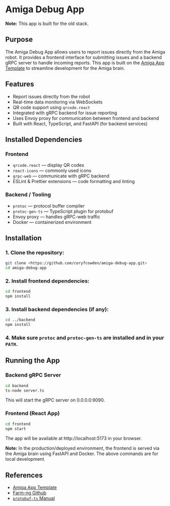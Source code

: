 # Amiga Debug App

**Note:** This app is built for the old stack.

## Purpose

The Amiga Debug App allows users to report issues directly from the Amiga robot. It provides a frontend interface for submitting issues and a backend gRPC server to handle incoming reports. This app is built on the [Amiga App Template](https://github.com/farm-ng/amiga-app-template) to streamline development for the Amiga brain.

## Features

- Report issues directly from the robot
- Real-time data monitoring via WebSockets
- QR code support using `qrcode.react`
- Integrated with gRPC backend for issue reporting
- Uses Envoy proxy for communication between frontend and backend
- Built with React, TypeScript, and FastAPI (for backend services)

## Installed Dependencies

### Frontend

- `qrcode.react` — display QR codes
- `react-icons` — commonly used icons
- `grpc-web` — communicate with gRPC backend
- ESLint & Prettier extensions — code formatting and linting

### Backend / Tooling

- `protoc` — protocol buffer compiler
- `protoc-gen-ts` — TypeScript plugin for protobuf
- Envoy proxy — handles gRPC-web traffic
- Docker — containerized environment

## Installation

### **1. Clone the repository:**

```bash
git clone <https://github.com/coryfcowden/amiga-debug-app.git>
cd amiga-debug-app
```

### **2. Install frontend dependencies:**

```bash
cd frontend
npm install
```

### **3. Install backend dependencies (if any):**

```bash
cd ../backend
npm install
```

### **4. Make sure `protoc` and `protoc-gen-ts` are installed and in your `PATH`.**

## Running the App

### Backend gRPC Server

```bash
cd backend
ts-node server.ts
```

This will start the gRPC server on 0.0.0.0:9090.

### Frontend (React App)

```bash
cd frontend
npm start
```

The app will be available at http://localhost:5173 in your browser.

**Note:** In the production/deployed environment, the frontend is served via the Amiga brain using FastAPI and Docker. The above commands are for local development.

## References

- [Amiga App Template](https://github.com/farm-ng/amiga-app-template)
- [Farm-ng Github](https://github.com/farm-ng)
- [`protobuf-ts` Manual](https://github.com/timostamm/protobuf-ts/blob/main/MANUAL.md)
